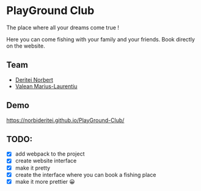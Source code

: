 # PlayGround Club

The place where all your dreams come true !

Here you can come fishing with your family and your friends. Book directly on the website.

## Team

- [Deritei Norbert](https://github.com/norbideritei)
- [Valean Marius-Laurentiu](https://github.com/MariusValean)

## Demo

https://norbideritei.github.io/PlayGround-Club/

## TODO:

- [x] add webpack to the project
- [x] create website interface
- [x] make it pretty
- [x] create the interface where you can book a fishing place
- [x] make it more prettier 😀
